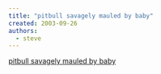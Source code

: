 ```yaml
---
title: "pitbull savagely mauled by baby"
created: 2003-09-26
authors:
  - steve
---
```


[pitbull savagely mauled by baby](http://pic5.picturetrail.com/VOL98/738723/2127762/25625477.jpg)
